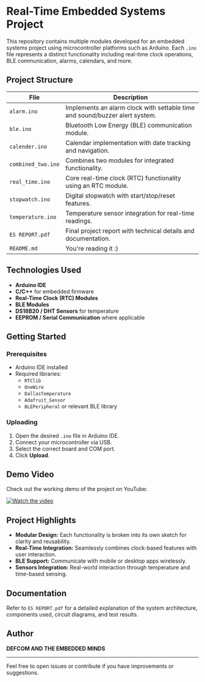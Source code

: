 # Real-Time Embedded Systems Project

This repository contains multiple modules developed for an embedded systems project using microcontroller platforms such as Arduino. Each `.ino` file represents a distinct functionality including real-time clock operations, BLE communication, alarms, calendars, and more.

## Project Structure

| File               | Description                                                                 |
|--------------------|-----------------------------------------------------------------------------|
| `alarm.ino`        | Implements an alarm clock with settable time and sound/buzzer alert system.|
| `ble.ino`          | Bluetooth Low Energy (BLE) communication module.                            |
| `calender.ino`     | Calendar implementation with date tracking and navigation.                  |
| `combined_two.ino` | Combines two modules for integrated functionality.                          |
| `real_time.ino`    | Core real-time clock (RTC) functionality using an RTC module.               |
| `stopwatch.ino`    | Digital stopwatch with start/stop/reset features.                           |
| `temperature.ino`  | Temperature sensor integration for real-time readings.                      |
| `ES REPORT.pdf`    | Final project report with technical details and documentation.              |
| `README.md`        | You're reading it :)                                                        |

## Technologies Used

- **Arduino IDE**
- **C/C++** for embedded firmware
- **Real-Time Clock (RTC) Modules**
- **BLE Modules**
- **DS18B20 / DHT Sensors** for temperature
- **EEPROM / Serial Communication** where applicable

## Getting Started

### Prerequisites

- Arduino IDE installed
- Required libraries:
  - `RTClib`
  - `OneWire`
  - `DallasTemperature`
  - `Adafruit_Sensor`
  - `BLEPeripheral` or relevant BLE library

### Uploading

1. Open the desired `.ino` file in Arduino IDE.
2. Connect your microcontroller via USB.
3. Select the correct board and COM port.
4. Click **Upload**.

## Demo Video

Check out the working demo of the project on YouTube:

[![Watch the video](https://img.youtube.com/vi/uhUrj592S4Y/0.jpg)](https://youtu.be/uhUrj592S4Y)

## Project Highlights

- **Modular Design:** Each functionality is broken into its own sketch for clarity and reusability.
- **Real-Time Integration:** Seamlessly combines clock-based features with user interaction.
- **BLE Support:** Communicate with mobile or desktop apps wirelessly.
- **Sensors Integration:** Real-world interaction through temperature and time-based sensing.

## Documentation

Refer to `ES REPORT.pdf` for a detailed explanation of the system architecture, components used, circuit diagrams, and test results.

## Author

**DEFCOM AND THE EMBEDDED MINDS**

---

Feel free to open issues or contribute if you have improvements or suggestions.
